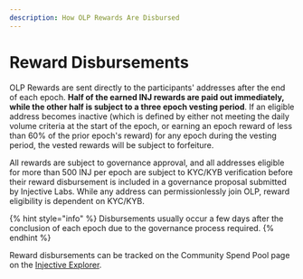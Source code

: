 ```yaml
---
description: How OLP Rewards Are Disbursed
---
```


# Reward Disbursements

OLP Rewards are sent directly to the participants' addresses after the end of each epoch. **Half of the earned INJ rewards are paid out immediately, while the other half is subject to a three epoch vesting period**. If an eligible address becomes inactive (which is defined by either not meeting the daily volume criteria at the start of the epoch, or earning an epoch reward of less than 60% of the prior epoch's reward) for any epoch during the vesting period, the vested rewards will be subject to forfeiture.

All rewards are subject to governance approval, and all addresses eligible for more than 500 INJ per epoch are subject to KYC/KYB verification before their reward disbursement is included in a governance proposal submitted by Injective Labs. While any address can permissionlessly join OLP, reward eligibility is dependent on KYC/KYB.

{% hint style="info" %}
Disbursements usually occur a few days after the conclusion of each epoch due to the governance process required.
{% endhint %}

Reward disbursements can be tracked on the Community Spend Pool page on the [Injective Explorer](https://explorer.injective.network/).

